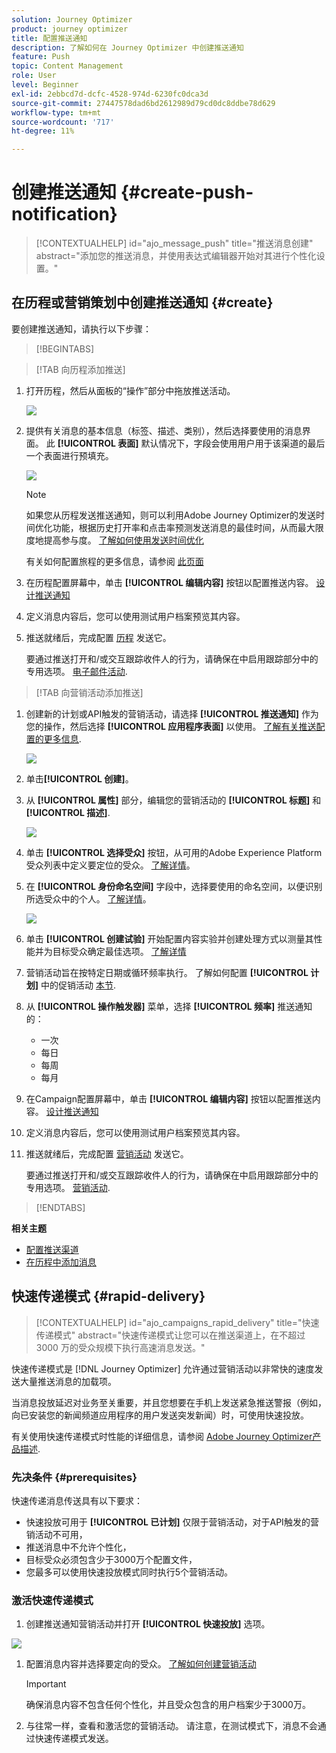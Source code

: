 ```yaml
---
solution: Journey Optimizer
product: journey optimizer
title: 配置推送通知
description: 了解如何在 Journey Optimizer 中创建推送通知
feature: Push
topic: Content Management
role: User
level: Beginner
exl-id: 2ebbcd7d-dcfc-4528-974d-6230fc0dca3d
source-git-commit: 27447578dad6bd2612989d79cd0dc8ddbe78d629
workflow-type: tm+mt
source-wordcount: '717'
ht-degree: 11%

---
```


# 创建推送通知 {#create-push-notification}

>[!CONTEXTUALHELP]
>id="ajo_message_push"
>title="推送消息创建"
>abstract="添加您的推送消息，并使用表达式编辑器开始对其进行个性化设置。"

## 在历程或营销策划中创建推送通知 {#create}

要创建推送通知，请执行以下步骤：

>[!BEGINTABS]

>[!TAB 向历程添加推送]

1. 打开历程，然后从面板的“操作”部分中拖放推送活动。

   ![](assets/push_create_1.png)

1. 提供有关消息的基本信息（标签、描述、类别），然后选择要使用的消息界面。 此 **[!UICONTROL 表面]** 默认情况下，字段会使用用户用于该渠道的最后一个表面进行预填充。

   ![](assets/push_create_2.png)

   >[!NOTE]
   >
   >如果您从历程发送推送通知，则可以利用Adobe Journey Optimizer的发送时间优化功能，根据历史打开率和点击率预测发送消息的最佳时间，从而最大限度地提高参与度。 [了解如何使用发送时间优化](../building-journeys/journeys-message.md#send-time-optimization)

   有关如何配置旅程的更多信息，请参阅 [此页面](../building-journeys/journey-gs.md)

1. 在历程配置屏幕中，单击 **[!UICONTROL 编辑内容]** 按钮以配置推送内容。 [设计推送通知](design-push.md)

1. 定义消息内容后，您可以使用测试用户档案预览其内容。

1. 推送就绪后，完成配置 [历程](../building-journeys/journey-gs.md) 发送它。

   要通过推送打开和/或交互跟踪收件人的行为，请确保在中启用跟踪部分中的专用选项。 [电子邮件活动](../building-journeys/journeys-message.md).

>[!TAB 向营销活动添加推送]

1. 创建新的计划或API触发的营销活动，请选择 **[!UICONTROL 推送通知]** 作为您的操作，然后选择 **[!UICONTROL 应用程序表面]** 以使用。 [了解有关推送配置的更多信息](push-configuration.md).

   ![](assets/push_create_3.png)

1. 单击&#x200B;**[!UICONTROL 创建]**。

1. 从 **[!UICONTROL 属性]** 部分，编辑您的营销活动的 **[!UICONTROL 标题]** 和 **[!UICONTROL 描述]**.

   ![](assets/push_create_4.png)

1. 单击 **[!UICONTROL 选择受众]** 按钮，从可用的Adobe Experience Platform受众列表中定义要定位的受众。 [了解详情](../audience/about-audiences.md)。

1. 在 **[!UICONTROL 身份命名空间]** 字段中，选择要使用的命名空间，以便识别所选受众中的个人。 [了解详情](../event/about-creating.md#select-the-namespace)。

   ![](assets/push_create_5.png)

1. 单击 **[!UICONTROL 创建试验]** 开始配置内容实验并创建处理方式以测量其性能并为目标受众确定最佳选项。 [了解详情](../campaigns/content-experiment.md)

1. 营销活动旨在按特定日期或循环频率执行。 了解如何配置 **[!UICONTROL 计划]** 中的促销活动 [本节](../campaigns/create-campaign.md#schedule).

1. 从 **[!UICONTROL 操作触发器]** 菜单，选择 **[!UICONTROL 频率]** 推送通知的：

   * 一次
   * 每日
   * 每周
   * 每月

1. 在Campaign配置屏幕中，单击 **[!UICONTROL 编辑内容]** 按钮以配置推送内容。 [设计推送通知](design-push.md)

1. 定义消息内容后，您可以使用测试用户档案预览其内容。

1. 推送就绪后，完成配置 [营销活动](../campaigns/create-campaign.md) 发送它。

   要通过推送打开和/或交互跟踪收件人的行为，请确保在中启用跟踪部分中的专用选项。 [营销活动](../campaigns/create-campaign.md).

>[!ENDTABS]

**相关主题**

* [配置推送渠道](push-gs.md)
* [在历程中添加消息](../building-journeys/journeys-message.md)

## 快速传递模式 {#rapid-delivery}

>[!CONTEXTUALHELP]
>id="ajo_campaigns_rapid_delivery"
>title="快速传递模式"
>abstract="快速传递模式让您可以在推送渠道上，在不超过 3000 万的受众规模下执行高速消息发送。"

快速传递模式是 [!DNL Journey Optimizer] 允许通过营销活动以非常快的速度发送大量推送消息的加载项。

当消息投放延迟对业务至关重要，并且您想要在手机上发送紧急推送警报（例如，向已安装您的新闻频道应用程序的用户发送突发新闻）时，可使用快速投放。

有关使用快速传递模式时性能的详细信息，请参阅 [Adobe Journey Optimizer产品描述](https://helpx.adobe.com/cn/legal/product-descriptions/adobe-journey-optimizer.html).

### 先决条件 {#prerequisites}

快速传递消息传送具有以下要求：

* 快速投放可用于 **[!UICONTROL 已计划]** 仅限于营销活动，对于API触发的营销活动不可用，
* 推送消息中不允许个性化，
* 目标受众必须包含少于3000万个配置文件，
* 您最多可以使用快速投放模式同时执行5个营销活动。

### 激活快速传递模式

1. 创建推送通知营销活动并打开 **[!UICONTROL 快速投放]** 选项。

![](assets/create-campaign-burst.png)

1. 配置消息内容并选择要定向的受众。 [了解如何创建营销活动](#create)

   >[!IMPORTANT]
   >
   >确保消息内容不包含任何个性化，并且受众包含的用户档案少于3000万。

1. 与往常一样，查看和激活您的营销活动。 请注意，在测试模式下，消息不会通过快速传递模式发送。